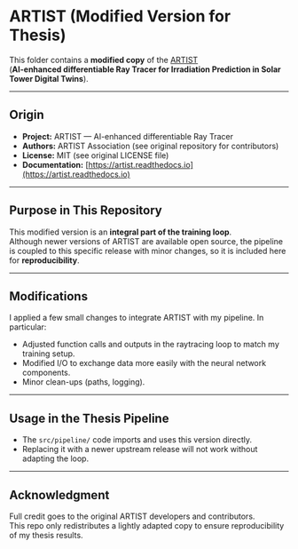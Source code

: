 # ARTIST (Modified Version for Thesis)

This folder contains a **modified copy** of the [ARTIST](https://github.com/ARTIST-Association/ARTIST)  
(**AI-enhanced differentiable Ray Tracer for Irradiation Prediction in Solar Tower Digital Twins**).

---

## Origin
- **Project:** ARTIST — AI-enhanced differentiable Ray Tracer  
- **Authors:** ARTIST Association (see original repository for contributors)  
- **License:** MIT (see original LICENSE file)  
- **Documentation:** [https://artist.readthedocs.io](https://artist.readthedocs.io)

---

## Purpose in This Repository
This modified version is an **integral part of the training loop**.  
Although newer versions of ARTIST are available open source, the pipeline is coupled to this specific release with minor changes, so it is included here for **reproducibility**.

---

## Modifications
I applied a few small changes to integrate ARTIST with my pipeline. In particular:
- Adjusted function calls and outputs in the raytracing loop to match my training setup.  
- Modified I/O to exchange data more easily with the neural network components.  
- Minor clean-ups (paths, logging).  

---

## Usage in the Thesis Pipeline
- The `src/pipeline/` code imports and uses this version directly.  
- Replacing it with a newer upstream release will not work without adapting the loop.

---

## Acknowledgment
Full credit goes to the original ARTIST developers and contributors.  
This repo only redistributes a lightly adapted copy to ensure reproducibility of my thesis results.
